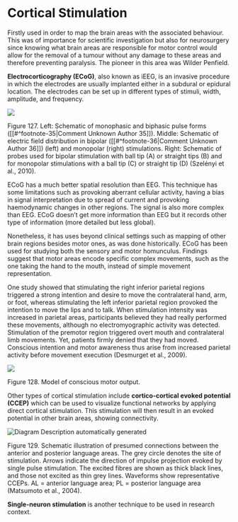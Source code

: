 # Cortical Stimulation

Firstly used in order to map the brain areas with the associated behaviour. This was of importance for scientific investigation but also for neurosurgery since knowing what brain areas are responsible for motor control would allow for the removal of a tumour without any damage to these areas and therefore preventing paralysis. The pioneer in this area was Wilder Penfield.

**Electrocorticography (ECoG)**, also known as iEEG, is an invasive procedure in which the electrodes are usually implanted either in a subdural or epidural location. The electrodes can be set up in different types of stimuli, width, amplitude, and frequency.

![](<2 - Source Material/Masters/attachments/Attachment 79.png>)

Figure 127. Left: Schematic of monophasic and biphasic pulse forms ([[#^footnote-35|Comment Unknown Author 35]]). Middle: Schematic of electric field distribution in bipolar ([[#^footnote-36|Comment Unknown Author 36]]) (left) and monopolar (right) stimulations. Right: Schematic of probes used for bipolar stimulation with ball tip (A) or straight tips (B) and for monopolar stimulations with a ball tip (C) or straight tip (D) (Szelényi et al., 2010).

ECoG has a much better spatial resolution than EEG. This technique has some limitations such as provoking aberrant cellular activity, having a bias in signal interpretation due to spread of current and provoking haemodynamic changes in other regions. The signal is also more complex than EEG. ECoG doesn’t get more information than EEG but it records other type of information (more detailed but less global).

Nonetheless, it has uses beyond clinical settings such as mapping of other brain regions besides motor ones, as was done historically. ECoG has been used for studying both the sensory and motor homunculus. Findings suggest that motor areas encode specific complex movements, such as the one taking the hand to the mouth, instead of simple movement representation.

One study showed that stimulating the right inferior parietal regions triggered a strong intention and desire to move the contralateral hand, arm, or foot, whereas stimulating the left inferior parietal region provoked the intention to move the lips and to talk. When stimulation intensity was increased in parietal areas, participants believed they had really performed these movements, although no electromyographic activity was detected. Stimulation of the premotor region triggered overt mouth and contralateral limb movements. Yet, patients firmly denied that they had moved. Conscious intention and motor awareness thus arise from increased parietal activity before movement execution (Desmurget et al., 2009).

![](<2 - Source Material/Masters/attachments/Attachment 80.png>)

Figure 128. Model of conscious motor output.

Other types of cortical stimulation include **cortico-cortical evoked potential (CCEP)** which can be used to visualize functional networks by applying direct cortical stimulation. This stimulation will then result in an evoked potential in other brain areas, showing connectivity.

![Diagram  Description automatically generated](<2 - Source Material/Masters/attachments/Diagram  Description automatically generated 17.png>)

Figure 129. Schematic illustration of presumed connections between the anterior and posterior language areas. The grey circle denotes the site of stimulation. Arrows indicate the direction of impulse projection evoked by single pulse stimulation. The excited fibres are shown as thick black lines, and those not excited as thin grey lines. Waveforms show representative CCEPs. AL = anterior language area; PL = posterior language area (Matsumoto et al., 2004).

**Single-neuron stimulation** is another technique to be used in research context.
